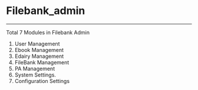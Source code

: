 # Filebank_admin
--------------------------------------------------------------
Total 7 Modules in Filebank Admin

1) User Management
2) Ebook Management
3) Edairy Management
4) FileBank Management
5) PA Management
6) System Settings.
7) Configuration Settings